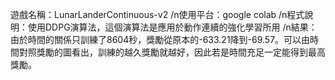 遊戲名稱：LunarLanderContinuous-v2
/n使用平台：google colab
/n程式說明：使用DDPG演算法，這個演算法是應用於動作連續的強化學習所用
/n結果：由於時間的關係只訓練了8604秒，獎勵從原本的-633.21降到-69.57。可以由時間對照獎勵的圖看出，訓練的越久獎勵就越好，因此若是時間充足一定能得到最高獎勵。
